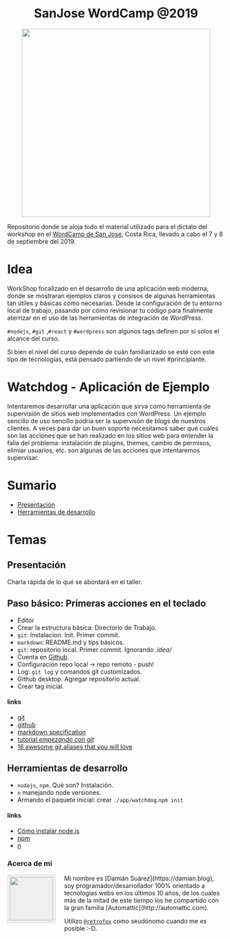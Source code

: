 
<h1 align="center">SanJose WordCamp @2019</h1>

<p align="center">
<img src="https://2019.sanjose.wordcamp.org/files/2019/03/date-header-home-temp.png" width="436px" />
</p>

Repositorio donde se aloja todo el material utilizado para el dictato del workshop en el [WordCamp de San Jose](https://2019.sanjose.wordcamp.org), Costa Rica, llevado a cabo el 7 y 8 de septiembre del 2019.

# Idea

WorkShop focalizado en el desarrollo de una aplicación web moderna, donde se mostraran ejemplos claros y consisos de algunas herramientas tan útiles y básicas como necesarias.
Desde la configuración de tu entorno local de trabajo, pasando por cómo revisionar tu código para finalmente aterrizar en el uso de las herramientas de integración de WordPress.

`#nodejs`, `#git` ,`#react` y `#wordpress` son algunos tags definen por sí solos el alcance del curso.


Si bien el nivel del curso depende de cuán familiarizado se esté con este tipo de tecnologías, está pensado partiendo de un nivel #principiante.   

# Watchdog - Aplicación de Ejemplo

Intentaremos desarrollar una aplicación que sirva como herramienta de supervisión de sitios web implementados con WordPress.
Un ejemplo sencillo de uso sencillo podría ser la supervisón de blogs de nuestros clientes. A veces para dar un buen soporte necesitamos saber qué cuáles son las acciones que se han realizado en los sitios web para entender la falla del problema: instalación de plugins, themes, cambio de permisos, elimiar usuarios, etc. son algunas de las acciones que intentaremos supervisar.

# Sumario

* [Presentación](#step-presentation)
* [Herramientas de desarrollo](#step-dev-tools)

# Temas

## Presentación
Charla rápida de lo qué se abordará en el taller.

## <a name="step-presentation">Paso básico: Primeras acciones en el teclado

* Editor
* Crear la estructura básica: Directorio de Trabajo.
* `git`: Instalacion. Init. Primer commit.
* `markdown`: README.md y tips básicos.
* `git`: repositorio local. Primer commit. Ignorando _.idea/_
* Cuenta en [Github](https://github.com).
* Configuración repo local -> repo remoto - push!
* Log: `git log` y comandos git customizados.
* Github desktop. Agregar repositorio actual.
* Crear tag inicial.

#### links

* [git](https://git-scm.com/)
* [github](https://github.com)
* [markdown specification](https://commonmark.org/)
* [tutorial _empezando con git_](https://git-scm.com/book/es/v1/Empezando)
* [16 awesome git aliases that you will love](http://codersopinion.com/blog/16-awesome-git-aliases-that-you-will-love/)

## <a name="step-dev-tools">Herramientas de desarrollo

* `nodejs`, `npm`. Qué son? Instalación.
* `n` manejando node versiones.
* Armando el paquete inicial: crear `./app/watchdog`.`npm init`

#### links

* [Cómo instalar node.js](https://nodejs.org/es/download/package-manager/)
* [npm](https://www.npmjs.com)
* [n](https://github.com/tj/n)


### Acerca de mi

<img align="left" width="100" height="100" style="margin: 0 20px 5px 0; border: 1px solid #ddd; padding: 5px; background-color: #eee" src="https://www.gravatar.com/avatar/3e37f1c7095721acea903744625cb7dd?s=256">
Mi nombre es [Damián Suárez](https://damian.blog), soy programador/desarrollador 100% orientado a tecnologías webs en los últimos 10 años, de los cuales más de la mitad de este tiempo los he compartido con la gran familia [Automattic](http://automattic.com).

Utilizo [`@retrofox`](https://twitter.com/retrofox) como seudónomo cuando me es posible :-D.
